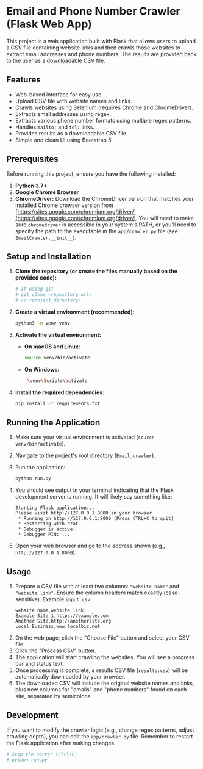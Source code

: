# Email and Phone Number Crawler (Flask Web App)

This project is a web application built with Flask that allows users to upload a CSV file containing website links and then crawls those websites to extract email addresses and phone numbers. The results are provided back to the user as a downloadable CSV file.

## Features

*   Web-based interface for easy use.
*   Upload CSV file with website names and links.
*   Crawls websites using Selenium (requires Chrome and ChromeDriver).
*   Extracts email addresses using regex.
*   Extracts various phone number formats using multiple regex patterns.
*   Handles `mailto:` and `tel:` links.
*   Provides results as a downloadable CSV file.
*   Simple and clean UI using Bootstrap 5.

## Prerequisites

Before running this project, ensure you have the following installed:

1.  **Python 3.7+**
2.  **Google Chrome Browser**
3.  **ChromeDriver:** Download the ChromeDriver version that matches your installed Chrome browser version from [https://sites.google.com/chromium.org/driver/](https://sites.google.com/chromium.org/driver/). You will need to make sure `chromedriver` is accessible in your system's PATH, or you'll need to specify the path to the executable in the `app/crawler.py` file (see `EmailCrawler.__init__`).

## Setup and Installation

1.  **Clone the repository (or create the files manually based on the provided code):**

    ```bash
    # If using git
    # git clone <repository_url>
    # cd <project_directory>
    ```

2.  **Create a virtual environment (recommended):**

    ```bash
    python3 -m venv venv
    ```

3.  **Activate the virtual environment:**

    *   **On macOS and Linux:**
        ```bash
        source venv/bin/activate
        ```
    *   **On Windows:**
        ```bash
        .\venv\Scripts\activate
        ```

4.  **Install the required dependencies:**

    ```bash
    pip install -r requirements.txt
    ```

## Running the Application

1.  Make sure your virtual environment is activated (`source venv/bin/activate`).
2.  Navigate to the project's root directory (`Email_crawler`).
3.  Run the application:

    ```bash
    python run.py
    ```

4.  You should see output in your terminal indicating that the Flask development server is running. It will likely say something like:

    ```
    Starting Flask application...
    Please visit http://127.0.0.1:8000 in your browser
     * Running on http://127.0.0.1:8000 (Press CTRL+C to quit)
     * Restarting with stat
     * Debugger is active!
     * Debugger PIN: ...
    ```

5.  Open your web browser and go to the address shown (e.g., `http://127.0.0.1:8000`).

## Usage

1.  Prepare a CSV file with at least two columns: `"website name"` and `"website link"`. Ensure the column headers match exactly (case-sensitive).
    Example `input.csv`:
    ```csv
    website name,website link
    Example Site 1,https://example.com
    Another Site,http://anothersite.org
    Local Business,www.localbiz.net
    ```
2.  On the web page, click the "Choose File" button and select your CSV file.
3.  Click the "Process CSV" button.
4.  The application will start crawling the websites. You will see a progress bar and status text.
5.  Once processing is complete, a results CSV file (`results.csv`) will be automatically downloaded by your browser.
6.  The downloaded CSV will include the original website names and links, plus new columns for "emails" and "phone numbers" found on each site, separated by semicolons.


## Development

If you want to modify the crawler logic (e.g., change regex patterns, adjust crawling depth), you can edit the `app/crawler.py` file. Remember to restart the Flask application after making changes.

```bash
# Stop the server (Ctrl+C)
# python run.py
```
